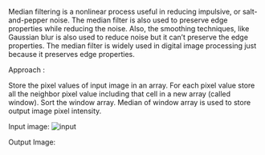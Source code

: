 Median filtering is a nonlinear process useful in reducing impulsive, or salt-and-pepper noise. The median filter is also used to preserve edge properties while reducing the noise. Also, the smoothing techniques, like Gaussian blur is also used to reduce noise but it can’t preserve the edge properties. The median filter is widely used in digital image processing just because it preserves edge properties.

Approach :

Store the pixel values of input image in an array.
For each pixel value store all the neighbor pixel value including that cell in a new array (called window).
Sort the window array.
Median of window array is used to store output image pixel intensity.

Input image:
![input](https://user-images.githubusercontent.com/55890344/97770680-742cd080-1b5b-11eb-8790-1b93d8513fc7.png)


Output Image:
